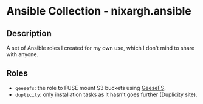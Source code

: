 # Ansible Collection - nixargh.ansible
## Description
A set of Ansible roles I created for my own use, which I don't mind to share with anyone.

## Roles
- `geesefs`: the role to FUSE mount S3 buckets using [GeeseFS](https://github.com/yandex-cloud/geesefs).
- `duplicity`: only installation tasks as it hasn't goes further ([Duplicity](https://duplicity.gitlab.io/docs.html) site).
